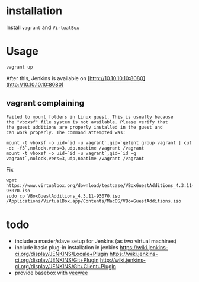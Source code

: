 # installation

Install `vagrant` and `VirtualBox`

# Usage

    vagrant up

After this, Jenkins is available on [http://10.10.10.10:8080](http://10.10.10.10:8080)

## vagrant complaining

    Failed to mount folders in Linux guest. This is usually because
    the "vboxsf" file system is not available. Please verify that
    the guest additions are properly installed in the guest and
    can work properly. The command attempted was:
    
    mount -t vboxsf -o uid=`id -u vagrant`,gid=`getent group vagrant | cut -d: -f3`,nolock,vers=3,udp,noatime /vagrant /vagrant
    mount -t vboxsf -o uid=`id -u vagrant`,gid=`id -g vagrant`,nolock,vers=3,udp,noatime /vagrant /vagrant
    
Fix

    wget https://www.virtualbox.org/download/testcase/VBoxGuestAdditions_4.3.11-93070.iso
    sudo cp VBoxGuestAdditions_4.3.11-93070.iso /Applications/VirtualBox.app/Contents/MacOS/VBoxGuestAdditions.iso


# todo

 * include a master/slave setup for Jenkins (as two virtual machines)
 * include basic plug-in installation in jenkins
     https://wiki.jenkins-ci.org/display/JENKINS/Locale+Plugin
     https://wiki.jenkins-ci.org/display/JENKINS/Git+Plugin
     http://wiki.jenkins-ci.org/display/JENKINS/Git+Client+Plugin
 * provide basebox with [veewee](https://github.com/jedi4ever/veewee/blob/master/doc/vagrant.md)
